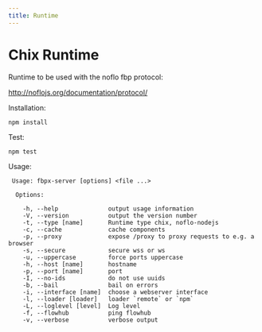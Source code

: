 ```yaml
---
title: Runtime
---
```


# Chix Runtime

Runtime to be used with the noflo fbp protocol:

http://noflojs.org/documentation/protocol/

Installation:

```
npm install
```

Test:
```
npm test
```

Usage:
```
 Usage: fbpx-server [options] <file ...>

  Options:

    -h, --help              output usage information
    -V, --version           output the version number
    -t, --type [name]       Runtime type chix, noflo-nodejs
    -c, --cache             cache components
    -p, --proxy             expose /proxy to proxy requests to e.g. a browser
    -s, --secure            secure wss or ws
    -u, --uppercase         force ports uppercase
    -h, --host [name]       hostname
    -p, --port [name]       port
    -I, --no-ids            do not use uuids
    -b, --bail              bail on errors
    -i, --interface [name]  choose a webserver interface
    -l, --loader [loader]   loader `remote` or `npm`
    -L, --loglevel [level]  Log level
    -f, --flowhub           ping flowhub
    -v, --verbose           verbose output
```


